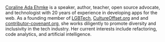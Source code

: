 [Coraline Ada Ehmke](http://where.coraline.codes) is a speaker, author, teacher, open source advocate, and technologist with 20 years of experience in developing 
apps for the web. As a founding member of [LGBTech](https://twitter.com/lgbtechorg), [CultureOffset.org](http://CultureOffset.org) and and [contributor-covenant.org](http://contributor-covenant.org), 
she works diligently to promote diversity and inclusivity in the tech industry. Her current interests include 
refactoring, code analytics, and artificial intelligence.
